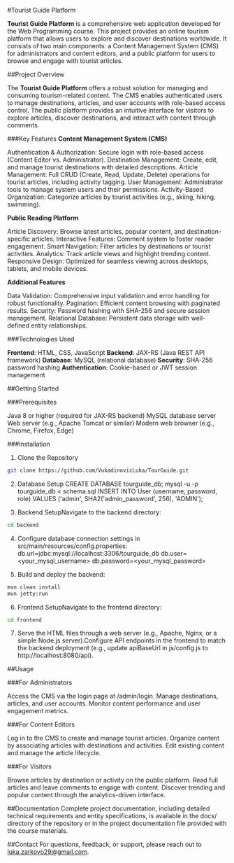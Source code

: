 #Tourist Guide Platform

**Tourist Guide Platform** is a comprehensive web application developed for the Web Programming course. This project provides an online tourism platform that allows users to explore and discover destinations worldwide. It consists of two main components: a Content Management System (CMS) for administrators and content editors, and a public platform for users to browse and engage with tourist articles.

##Project Overview

The **Tourist Guide Platform** offers a robust solution for managing and consuming tourism-related content. The CMS enables authenticated users to manage destinations, articles, and user accounts with role-based access control. The public platform provides an intuitive interface for visitors to explore articles, discover destinations, and interact with content through comments.

###Key Features
**Content Management System (CMS)**

Authentication & Authorization: Secure login with role-based access (Content Editor vs. Administrator).
Destination Management: Create, edit, and manage tourist destinations with detailed descriptions.
Article Management: Full CRUD (Create, Read, Update, Delete) operations for tourist articles, including activity tagging.
User Management: Administrator tools to manage system users and their permissions.
Activity-Based Organization: Categorize articles by tourist activities (e.g., skiing, hiking, swimming).

**Public Reading Platform**

Article Discovery: Browse latest articles, popular content, and destination-specific articles.
Interactive Features: Comment system to foster reader engagement.
Smart Navigation: Filter articles by destinations or tourist activities.
Analytics: Track article views and highlight trending content.
Responsive Design: Optimized for seamless viewing across desktops, tablets, and mobile devices.

**Additional Features**

Data Validation: Comprehensive input validation and error handling for robust functionality.
Pagination: Efficient content browsing with paginated results.
Security: Password hashing with SHA-256 and secure session management.
Relational Database: Persistent data storage with well-defined entity relationships.

###Technologies Used

**Frontend**: HTML, CSS, JavaScript
**Backend**: JAX-RS (Java REST API framework)
**Database**: MySQL (relational database)
**Security**: SHA-256 password hashing
**Authentication**: Cookie-based or JWT session management

##Getting Started

###Prerequisites

Java 8 or higher (required for JAX-RS backend)
MySQL database server
Web server (e.g., Apache Tomcat or similar)
Modern web browser (e.g., Chrome, Firefox, Edge)

###Installation

1. Clone the Repository
```bash
git clone https://github.com/VukadinovicLuka/TourGuide.git
```

2. Database Setup
CREATE DATABASE tourguide_db;
mysql -u <username> -p tourguide_db < schema.sql
INSERT INTO User (username, password, role) VALUES ('admin', SHA2('admin_password', 256), 'ADMIN');


3. Backend SetupNavigate to the backend directory:
```bash
cd backend
```

4. Configure database connection settings in src/main/resources/config.properties:
db.url=jdbc:mysql://localhost:3306/tourguide_db
db.user=<your_mysql_username>
db.password=<your_mysql_password>

5. Build and deploy the backend:
```bash
mvn clean install
mvn jetty:run
```

6. Frontend SetupNavigate to the frontend directory:
```bash
cd frontend
```

7. Serve the HTML files through a web server (e.g., Apache, Nginx, or a simple Node.js server).Configure API endpoints in the frontend to match the backend deployment (e.g., update apiBaseUrl in js/config.js to http://localhost:8080/api).


##Usage

###For Administrators

Access the CMS via the login page at /admin/login.
Manage destinations, articles, and user accounts.
Monitor content performance and user engagement metrics.

###For Content Editors

Log in to the CMS to create and manage tourist articles.
Organize content by associating articles with destinations and activities.
Edit existing content and manage the article lifecycle.

###For Visitors

Browse articles by destination or activity on the public platform.
Read full articles and leave comments to engage with content.
Discover trending and popular content through the analytics-driven interface.

##Documentation
Complete project documentation, including detailed technical requirements and entity specifications, is available in the docs/ directory of the repository or in the project documentation file provided with the course materials.

##Contact
For questions, feedback, or support, please reach out to luka.zarkovo29@gmail.com.
